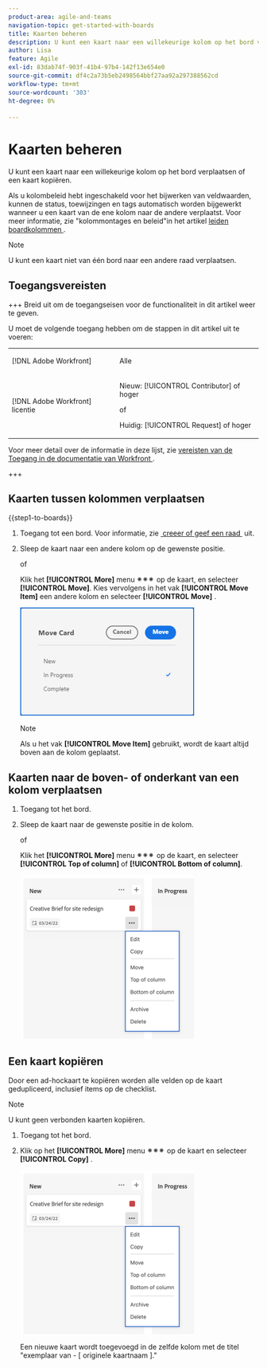 ```yaml
---
product-area: agile-and-teams
navigation-topic: get-started-with-boards
title: Kaarten beheren
description: U kunt een kaart naar een willekeurige kolom op het bord verplaatsen of een kaart kopiëren.
author: Lisa
feature: Agile
exl-id: 83dab74f-903f-41b4-97b4-142f13e654e0
source-git-commit: df4c2a73b5eb2498564bbf27aa92a297388562cd
workflow-type: tm+mt
source-wordcount: '303'
ht-degree: 0%

---
```


# Kaarten beheren

U kunt een kaart naar een willekeurige kolom op het bord verplaatsen of een kaart kopiëren.

Als u kolombeleid hebt ingeschakeld voor het bijwerken van veldwaarden, kunnen de status, toewijzingen en tags automatisch worden bijgewerkt wanneer u een kaart van de ene kolom naar de andere verplaatst. Voor meer informatie, zie &quot;kolommontages en beleid&quot;in het artikel [&#x200B; leiden boardkolommen &#x200B;](/help/quicksilver/agile/get-started-with-boards/manage-board-columns.md).

>[!NOTE]
>
>U kunt een kaart niet van één bord naar een andere raad verplaatsen.

## Toegangsvereisten

+++ Breid uit om de toegangseisen voor de functionaliteit in dit artikel weer te geven.

U moet de volgende toegang hebben om de stappen in dit artikel uit te voeren:

<table style="table-layout:auto"> 
 <col> 
 <col> 
 <tbody> 
  <tr> 
   <td role="rowheader">[!DNL Adobe Workfront]</td> 
   <td> <p>Alle</p> </td> 
  </tr> 
  <tr> 
   <td role="rowheader">[!DNL Adobe Workfront] licentie</td> 
   <td> 
   <p>Nieuw: [!UICONTROL Contributor] of hoger</p> 
   <p>of</p>
   <p>Huidig: [!UICONTROL Request] of hoger</p>
   </td> 
  </tr> 
 </tbody> 
</table>

Voor meer detail over de informatie in deze lijst, zie [&#x200B; vereisten van de Toegang in de documentatie van Workfront &#x200B;](/help/quicksilver/administration-and-setup/add-users/access-levels-and-object-permissions/access-level-requirements-in-documentation.md).

+++

## Kaarten tussen kolommen verplaatsen

{{step1-to-boards}}

1. Toegang tot een bord. Voor informatie, zie [&#x200B; creeer of geef een raad &#x200B;](../../agile/get-started-with-boards/create-edit-board.md) uit.
1. Sleep de kaart naar een andere kolom op de gewenste positie.

   of

   Klik het **[!UICONTROL More]** menu ![&#x200B; Meer menu &#x200B;](assets/more-icon-spectrum.png) op de kaart, en selecteer **[!UICONTROL Move]**. Kies vervolgens in het vak **[!UICONTROL Move Item]** een andere kolom en selecteer **[!UICONTROL Move]** .

   ![&#x200B; kaart van de Beweging &#x200B;](assets/boards-move-card-350x217.png)

   >[!NOTE]
   >
   >Als u het vak **[!UICONTROL Move Item]** gebruikt, wordt de kaart altijd boven aan de kolom geplaatst.

## Kaarten naar de boven- of onderkant van een kolom verplaatsen

1. Toegang tot het bord.
1. Sleep de kaart naar de gewenste positie in de kolom.

   of

   Klik het **[!UICONTROL More]** menu ![&#x200B; Meer menu &#x200B;](assets/more-icon-spectrum.png) op de kaart, en selecteer **[!UICONTROL Top of column]** of **[!UICONTROL Bottom of column]**.

   ![&#x200B; Meer menu &#x200B;](assets/boards-moremenu-350x329.png)

## Een kaart kopiëren

Door een ad-hockaart te kopiëren worden alle velden op de kaart gedupliceerd, inclusief items op de checklist.

>[!NOTE]
>
>U kunt geen verbonden kaarten kopiëren.

1. Toegang tot het bord.
1. Klik op het **[!UICONTROL More]** menu ![[!UICONTROL More menu]](assets/more-icon-spectrum.png) op de kaart en selecteer **[!UICONTROL Copy]** .

   ![&#x200B; Meer menu &#x200B;](assets/boards-moremenu-350x329.png)

   Een nieuwe kaart wordt toegevoegd in de zelfde kolom met de titel &quot;exemplaar van - [ originele kaartnaam ].&quot;
